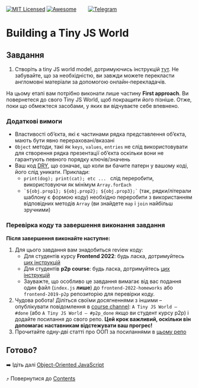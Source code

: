 [![MIT Licensed][icon-mit]][license]
[![Awesome][icon-awesome]][awesome]
&nbsp;&nbsp;&nbsp;&nbsp;&nbsp;&nbsp;
[![Telegram][icon-chat]][chat]

# Building a Tiny JS World

## Завдання

1. Створіть a tiny JS world model, дотримуючись інструкцій
   [тут](https://github.com/OleksiyRudenko/a-tiny-JS-world).
   Не забувайте, що за необхідністю, ви завжди можете перекласти англомовні матеріали за допомогою онлайн-перекладачів. 

На цьому етапі вам потрібно виконати лише частину **First approach**.
Ви повернетеся до свого Tiny JS World, щоб покращити його пізніше.
Отже, поки що обмежтеся засобами, у яких ви відчуваєте себе впевнено.

### Додаткові вимоги

- Властивості об’єкта, які є частинами рядка представлення об’єкта, мають бути явно перераховані/вказані
- `Object` методи, такі як `keys`, `values`, `entries` не слід використовувати для створення рядка презентації   об’єкта оскільки вони не гарантують певного порядку ключів/значень 
- Ваш код [DRY](https://en.wikipedia.org/wiki/Don%27t_repeat_yourself), що означає, що коли ви бачите
   патерн у вашому коді, його слід уникати. Приклади:
  - `print(dog); print(cat); etc ... ` слід переробити, використовуючи як мінімум `Array.forEach`
  - `` `${obj.prop1}; ${obj.prop2}; ${obj.prop3};` `` (так, рядки/літерали шаблону є формою коду)
    необхідно переробити з використанням відповідних методів `Array` (ви знайдете `map` і `join` найбільш зручними)

### Перевірка коду та завершення виконання завдання

**Після завершення виконайте наступне:**

1. Для цього завдання вам знадобиться review коду:
   - Для студентів курсу **Frontend 2022**: будь ласка, дотримуйтесь [цих інструкцій](https://github.com/kottans/frontend-2022-homeworks/blob/master/README.md)
   - Для студентів **p2p course**: будь ласка, дотримуйтесь [цих інструкцій](https://github.com/kottans/frontend-2019-p2p/blob/master/CONTRIBUTING.md)
   - Зауважте, що особливо це завдання вимагає від вас подання
   один файл (`index.js` **лише**) до
   `frontend-2022-homeworks` або `frontend-2019-p2p` репозиторію для перевірки коду.
1. Чудова робота! Діліться своїми досягненнями з іншими –
   опублікувати повідомлення в [course channel][chat]:
   `A Tiny JS World — #done` (або `A Tiny JS World — #p2p_done` якщо ви студент курсу p2p) і додайте посилання до свого репо. **Цей крок важливий, оскільки він допомагає наставникам відстежувати ваш прогрес!**
1. Прочитайте одну-дві статті про ООП за посиланнями в
   [цьому репо](https://github.com/OleksiyRudenko/a-tiny-JS-world/blob/master/README.md#learn-on-your-own)

## Готово?

➡️ Ідіть далі [Object-Oriented JavaScript](js-oop.md)

⤴️ Повернутися до [Contents](../contents.md)


[icon-chat]: https://img.shields.io/badge/chat-on%20telegram-blue.svg
[icon-mit]: https://img.shields.io/badge/license-MIT-blue.svg
[icon-awesome]: https://cdn.rawgit.com/sindresorhus/awesome/d7305f38d29fed78fa85652e3a63e154dd8e8829/media/badge.svg

[license]: https://github.com/Kottans/web/blob/master/LICENSE.md
[awesome]: https://github.com/sindresorhus/awesome#front-end-development
[chat]: https://t.me/joinchat/CX8EF1JmLm9IM6J6oy2U7Q
